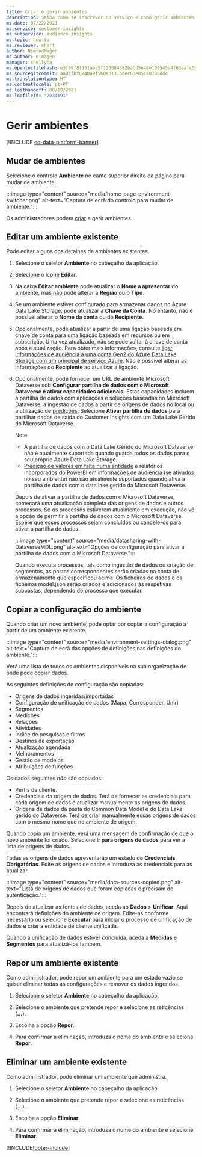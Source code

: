 ```yaml
---
title: Criar e gerir ambientes
description: Saiba como se inscrever no serviço e como gerir ambientes.
ms.date: 07/22/2021
ms.service: customer-insights
ms.subservice: audience-insights
ms.topic: how-to
ms.reviewer: mhart
author: NimrodMagen
ms.author: nimagen
manager: shellyha
ms.openlocfilehash: e3f99f8f151aea5f120084382babd5e46e109545a4f63aafc51c3ecb1400cc33
ms.sourcegitcommit: aa0cfbf6240a9f560e3131bdec63e051a8786dd4
ms.translationtype: HT
ms.contentlocale: pt-PT
ms.lasthandoff: 08/10/2021
ms.locfileid: "7034191"
---
```

# <a name="manage-environments"></a>Gerir ambientes

[!INCLUDE [cc-data-platform-banner](../includes/cc-data-platform-banner.md)]

## <a name="switch-environments"></a>Mudar de ambientes

Selecione o controlo **Ambiente** no canto superior direito da página para mudar de ambiente.

:::image type="content" source="media/home-page-environment-switcher.png" alt-text="Captura de ecrã do controlo para mudar de ambiente.":::

Os administradores podem [criar](get-started-paid.md) e gerir ambientes.

## <a name="edit-an-existing-environment"></a>Editar um ambiente existente

Pode editar alguns dos detalhes de ambientes existentes.

1.  Selecione o seletor **Ambiente** no cabeçalho da aplicação.

2.  Selecione o ícone **Editar**.

3. Na caixa **Editar ambiente** pode atualizar o **Nome a apresentar** do ambiente, mas não pode alterar a **Região** ou o **Tipo**.

4. Se um ambiente estiver configurado para armazenar dados no Azure Data Lake Storage, pode atualizar a **Chave da Conta**. No entanto, não é possível alterar o **Nome da conta** ou do **Recipiente**.

5. Opcionalmente, pode atualizar a partir de uma ligação baseada em chave de conta para uma ligação baseada em recursos ou em subscrição. Uma vez atualizado, não se pode voltar à chave de conta após a atualização. Para obter mais informações, consulte [ligar informações de audiência a uma conta Gen2 do Azure Data Lake Storage com um principal de serviço Azure](connect-service-principal.md). Não é possível alterar as informações do **Recipiente** ao atualizar a ligação.

6. Opcionalmente, pode fornecer um URL de ambiente Microsoft Dataverse sob **Configurar partilha de dados com o Microsoft Dataverse e ativar capacidades adicionais**. Estas capacidades incluem a partilha de dados com aplicações e soluções baseadas no Microsoft Dataverse, a ingestão de dados a partir de origens de dados no local ou a utilização de [predições](predictions.md). Selecione **Ativar partilha de dados** para partilhar dados de saída do Customer Insights com um Data Lake Gerido do Microsoft Dataverse.

   > [!NOTE]
   > - A partilha de dados com o Data Lake Gerido do Microsoft Dataverse não é atualmente suportada quando guarda todos os dados para o seu próprio Azure Data Lake Storage.
   > - [Predição de valores em falta numa entidade](predictions.md) e relatórios Incorporados do PowerBI em informações de audiência (se ativados no seu ambiente) não são atualmente suportados quando ativa a partilha de dados com o data lake gerido da Microsoft Dataverse.

   Depois de ativar a partilha de dados com o Microsoft Dataverse, começará uma atualização completa das origens de dados e outros processos. Se os processos estiverem atualmente em execução, não vê a opção de permitir a partilha de dados com o Microsoft Dataverse. Espere que esses processos sejam concluídos ou cancele-os para ativar a partilha de dados. 
   
   :::image type="content" source="media/datasharing-with-DataverseMDL.png" alt-text="Opções de configuração para ativar a partilha de dados com o Microsoft Dataverse.":::
   
   Quando executa processos, tais como ingestão de dados ou criação de segmentos, as pastas correspondentes serão criadas na conta de armazenamento que especificou acima. Os ficheiros de dados e os ficheiros model.json serão criados e adicionados às respetivas subpastas, dependendo do processo que executar.

## <a name="copy-the-environment-configuration"></a>Copiar a configuração do ambiente

Quando criar um novo ambiente, pode optar por copiar a configuração a partir de um ambiente existente. 

:::image type="content" source="media/environment-settings-dialog.png" alt-text="Captura de ecrã das opções de definições nas definições do ambiente.":::

Verá uma lista de todos os ambientes disponíveis na sua organização de onde pode copiar dados.

As seguintes definições de configuração são copiadas:

- Origens de dados ingeridas/importadas
- Configuração de unificação de dados (Mapa, Corresponder, Unir)
- Segmentos
- Medições
- Relações
- Atividades
- Índice de pesquisas e filtros
- Destinos de exportação
- Atualização agendada
- Melhoramentos
- Gestão de modelos
- Atribuições de funções

Os dados seguintes *não* são copiados:

- Perfis de cliente.
- Credenciais da origem de dados. Terá de fornecer as credenciais para cada origem de dados e atualizar manualmente as origens de dados.
- Origens de dados da pasta do Common Data Model e do Data Lake gerido do Dataverse. Terá de criar manualmente essas origens de dados com o mesmo nome que no ambiente de origem.

Quando copia um ambiente, verá uma mensagem de confirmação de que o novo ambiente foi criado. Selecione **Ir para origens de dados** para ver a lista de origens de dados.

Todas as origens de dados apresentarão um estado de **Credenciais Obrigatórias**. Edite as origens de dados e introduza as credenciais para as atualizar.

:::image type="content" source="media/data-sources-copied.png" alt-text="Lista de origens de dados que foram copiadas e precisam de autenticação.":::

Depois de atualizar as fontes de dados, aceda ao **Dados** > **Unificar**. Aqui encontrará definições do ambiente de origem. Edite-as conforme necessário ou selecione **Executar** para iniciar o processo de unificação de dados e criar a entidade de cliente unificada.

Quando a unificação de dados estiver concluída, aceda a **Medidas** e **Segmentos** para atualizá-los também.

## <a name="reset-an-existing-environment"></a>Repor um ambiente existente

Como administrador, pode repor um ambiente para um estado vazio se quiser eliminar todas as configurações e remover os dados ingeridos.

1.  Selecione o seletor **Ambiente** no cabeçalho da aplicação. 

2.  Selecione o ambiente que pretende repor e selecione as reticências (**...**). 

3. Escolha a opção **Repor**. 

4.  Para confirmar a eliminação, introduza o nome do ambiente e selecione **Repor**.

## <a name="delete-an-existing-environment"></a>Eliminar um ambiente existente

Como administrador, pode eliminar um ambiente que administra.

1.  Selecione o seletor **Ambiente** no cabeçalho da aplicação.

2.  Selecione o ambiente que pretende repor e selecione as reticências (**...**). 

3. Escolha a opção **Eliminar**. 

4.  Para confirmar a eliminação, introduza o nome do ambiente e selecione **Eliminar**.


[!INCLUDE[footer-include](../includes/footer-banner.md)]
